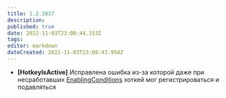 ```yaml
---
title: 1.2.3837
description: 
published: true
date: 2022-11-03T23:08:44.153Z
tags: 
editor: markdown
dateCreated: 2022-11-03T23:08:43.954Z
---		
```

		
- **[HotkeyIsActive]** Исправлена ошибка из-за которой даже при несработавших [EnablingConditions](https://wiki.eyeauras.net/ru/docs/enablingconditions) хоткей мог регистрироваться и подавляться
